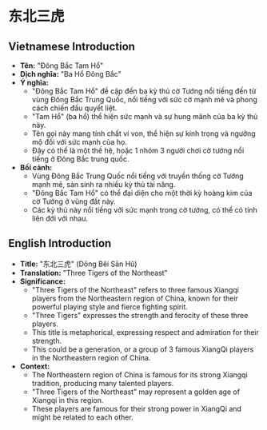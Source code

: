 # 东北三虎

## Vietnamese Introduction

* **Tên:** "Đông Bắc Tam Hổ"
* **Dịch nghĩa:** "Ba Hổ Đông Bắc"
* **Ý nghĩa:**
    * "Đông Bắc Tam Hổ" đề cập đến ba kỳ thủ cờ Tướng nổi tiếng đến từ vùng Đông Bắc Trung Quốc, nổi tiếng với sức cờ mạnh mẽ và phong cách chiến đấu quyết liệt.
    * "Tam Hổ" (ba hổ) thể hiện sức mạnh và sự hung mãnh của ba kỳ thủ này.
    * Tên gọi này mang tính chất ví von, thể hiện sự kính trọng và ngưỡng mộ đối với sức mạnh của họ.
    * Đây có thể là một thế hệ, hoặc 1 nhóm 3 người chơi cờ tướng nổi tiếng ở Đông Bắc trung quốc.
* **Bối cảnh:**
    * Vùng Đông Bắc Trung Quốc nổi tiếng với truyền thống cờ Tướng mạnh mẽ, sản sinh ra nhiều kỳ thủ tài năng.
    * "Đông Bắc Tam Hổ" có thể đại diện cho một thời kỳ hoàng kim của cờ Tướng ở vùng đất này.
    * Các kỳ thủ này nổi tiếng với sức mạnh trong cờ tướng, có thể có tính liên đới với nhau.

## English Introduction

* **Title:** "东北三虎" (Dōng Běi Sān Hǔ)
* **Translation:** "Three Tigers of the Northeast"
* **Significance:**
    * "Three Tigers of the Northeast" refers to three famous Xiangqi players from the Northeastern region of China, known for their powerful playing style and fierce fighting spirit.
    * "Three Tigers" expresses the strength and ferocity of these three players.
    * This title is metaphorical, expressing respect and admiration for their strength.
    * This could be a generation, or a group of 3 famous XiangQi players in the Northeastern region of China.
* **Context:**
    * The Northeastern region of China is famous for its strong Xiangqi tradition, producing many talented players.
    * "Three Tigers of the Northeast" may represent a golden age of Xiangqi in this region.
    * These players are famous for their strong power in XiangQi and might be related to each other.